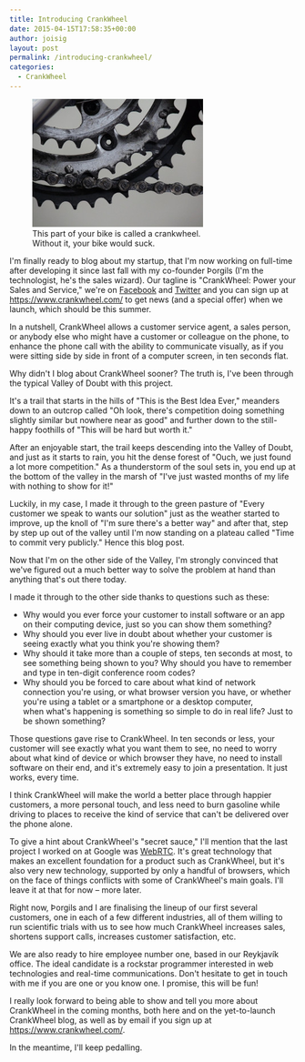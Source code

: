```yaml
---
title: Introducing CrankWheel
date: 2015-04-15T17:58:35+00:00
author: joisig
layout: post
permalink: /introducing-crankwheel/
categories:
  - CrankWheel
---
```

<figure id="attachment_30" aria-describedby="caption-attachment-30" style="width: 300px" class="wp-caption alignright"><img class="size-full wp-image-30" src="/wp-content/uploads/2015/04/crankwheel-blogsize1.jpg" alt="This part of your bike is called a crankwheel. Without it, your bike would suck." width="300" height="225" /><figcaption id="caption-attachment-30" class="wp-caption-text">This part of your bike is called a crankwheel. Without it, your bike would suck.</figcaption></figure>

I'm finally ready to blog about my startup, that I'm now working on full-time after developing it since last fall with my co-founder Þorgils (I'm the technologist, he's the sales wizard). Our tagline is "CrankWheel: Power your Sales and Service," we're on [Facebook](https://www.facebook.com/crankwheel) and [Twitter](https://twitter.com/crankwheel) and you can sign up at <https://www.crankwheel.com/> to get news (and a special offer) when we launch, which should be this summer.

In a nutshell, CrankWheel allows a customer service agent, a sales person, or anybody else who might have a customer or colleague on the phone, to enhance the phone call with the ability to communicate visually, as if you were sitting side by side in front of a computer screen, in ten seconds flat.

Why didn't I blog about CrankWheel sooner? The truth is, I've been through the typical Valley of Doubt with this project.

It's a trail that starts in the hills of "This is the Best Idea Ever," meanders down to an outcrop called "Oh look, there's competition doing something slightly similar but nowhere near as good" and further down to the still-happy foothills of "This will be hard but worth it."

After an enjoyable start, the trail keeps descending into the Valley of Doubt, and just as it starts to rain, you hit the dense forest of "Ouch, we just found a lot more competition." As a thunderstorm of the soul sets in, you end up at the bottom of the valley in the marsh of "I've just wasted months of my life with nothing to show for it!"

Luckily, in my case, I made it through to the green pasture of "Every customer we speak to wants our solution" just as the weather started to improve, up the knoll of "I'm sure there's a better way" and after that, step by step up out of the valley until I'm now standing on a plateau called "Time to commit very publicly." Hence this blog post.

Now that I'm on the other side of the Valley, I'm strongly convinced that we've figured out a much better way to solve the problem at hand than anything that's out there today.

I made it through to the other side thanks to questions such as these:

  * Why would you ever force your customer to install software or an app on their computing device, just so you can show them something?
  * Why should you ever live in doubt about whether your customer is seeing exactly what you think you're showing them?
  * Why should it take more than a couple of steps, ten seconds at most, to see something being shown to you? Why should you have to remember and type in ten-digit conference room codes?
  * Why should you be forced to care about what kind of network connection you're using, or what browser version you have, or whether you're using a tablet or a smartphone or a desktop computer, when what's happening is something so simple to do in real life? Just to be shown something?

Those questions gave rise to CrankWheel. In ten seconds or less, your customer will see exactly what you want them to see, no need to worry about what kind of device or which browser they have, no need to install software on their end, and it's extremely easy to join a presentation. It just works, every time.

I think CrankWheel will make the world a better place through happier customers, a more personal touch, and less need to burn gasoline while driving to places to receive the kind of service that can't be delivered over the phone alone.

To give a hint about CrankWheel's "secret sauce," I'll mention that the last project I worked on at Google was <a href="http://www.webrtc.org/" target="_blank">WebRTC</a>. It's great technology that makes an excellent foundation for a product such as CrankWheel, but it's also very new technology, supported by only a handful of browsers, which on the face of things conflicts with some of CrankWheel's main goals. I'll leave it at that for now – more later.

Right now, Þorgils and I are finalising the lineup of our first several customers, one in each of a few different industries, all of them willing to run scientific trials with us to see how much CrankWheel increases sales, shortens support calls, increases customer satisfaction, etc.

We are also ready to hire employee number one, based in our Reykjavík office. The ideal candidate is a rockstar programmer interested in web technologies and real-time communications. Don't hesitate to get in touch with me if you are one or you know one. I promise, this will be fun!

I really look forward to being able to show and tell you more about CrankWheel in the coming months, both here and on the yet-to-launch CrankWheel blog, as well as by email if you sign up at <https://www.crankwheel.com/>.

In the meantime, I'll keep pedalling.
